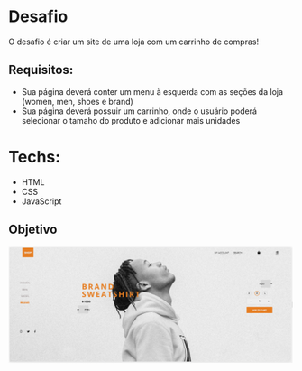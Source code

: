 # Desafio
O desafio é criar um site de uma loja com um carrinho de compras!

## Requisitos:
- Sua página deverá conter um menu à esquerda com as seções da loja (women, men, shoes e brand)<br>
- Sua página deverá possuir um carrinho, onde o usuário poderá selecionar o tamaho do produto  e adicionar mais unidades<br>

# Techs: 
- HTML
- CSS
- JavaScript

## Objetivo
![](./src/images/desktop.png)